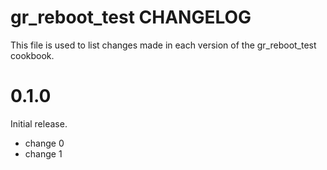 # gr_reboot_test CHANGELOG

This file is used to list changes made in each version of the gr_reboot_test cookbook.

# 0.1.0

Initial release.

- change 0
- change 1

